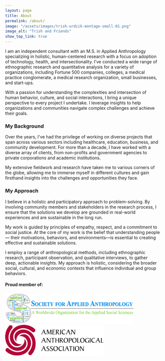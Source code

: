 ```yaml
---
layout: page
title: About
permalink: /about/
image: "/assets/images/trish-urdzik-montage-small-01.png"
image_alt: "Trish and Friends"
show_top_link: true
---
```


I am an independent consultant with an M.S. in Applied Anthropology specializing in holistic, human-centered research with a focus on adoption of technology, health, and intersectionality. I’ve conducted a wide range of ethnographic research and quantitative analysis for a variety of organizations, including Fortune 500 companies, colleges, a medical practice conglomerate, a medical research organization, small businesses, and start-ups. 

With a passion for understanding the complexities and intersection of human behavior, culture, and social interactions, I bring a unique perspective to every project I undertake. I leverage insights to help organizations and communities navigate complex challenges and achieve their goals. 

### My Background

Over the years, I've had the privilege of working on diverse projects that span across various sectors including healthcare, education, business, and community development. For more than a decade, I have worked with a diverse array of clients, from non-profits and government agencies to private corporations and academic institutions. 

My extensive fieldwork and research have taken me to various corners of the globe, allowing me to immerse myself in different cultures and gain firsthand insights into the challenges and opportunities they face. 

### My Approach

I believe in a holistic and participatory approach to problem-solving. By involving community members and stakeholders in the research process, I ensure that the solutions we develop are grounded in real-world experiences and are sustainable in the long run. 

My work is guided by principles of empathy, respect, and a commitment to social justice. At the core of my work is the belief that understanding people— their motivations, behaviors, and environments—is essential to creating effective and sustainable solutions. 

I employ a range of anthropological methods, including ethnographic research, participant observation, and qualitative interviews, to gather deep, actionable insights. My approach is holistic, considering the broader social, cultural, and economic contexts that influence individual and group behaviors.

#### Proud member of:

<img src="/assets/images/sfaa-logo.png" alt="SfAA Logo" style="height: 100px;"/>

<img src="/assets/images/aaa-logo.svg" alt="AAA Logo" style="height: 100px;"/>
